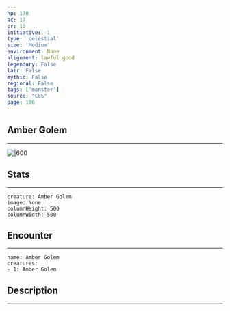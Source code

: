 ```yaml
---
hp: 178
ac: 17
cr: 10
initiative: -1
type: 'celestial'    
size: 'Medium'
environment: None
alignment: lawful good
legendary: False
lair: False
mythic: False
regional: False
tags: ['monster']
source: "CoS"
page: 186
---
```


## Amber Golem
---

![|600](D:/Program%20Files/5e.tools/img/bestiary/CoS/Amber%20Golem.jpg)

## Stats
---

```statblock
creature: Amber Golem
image: None
columnHeight: 500
columnWidth: 500
```

## Encounter
---

```encounter-table
name: Amber Golem
creatures:
- 1: Amber Golem
```

## Description
---





